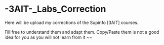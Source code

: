 # -3AIT-_Labs_Correction
Here will be upload my corrections of the Supinfo [3AIT] courses. 

Fill free to understand them and adapt them. Copy/Paste them is not a good idea for you as you will not learn from it ~~ 
